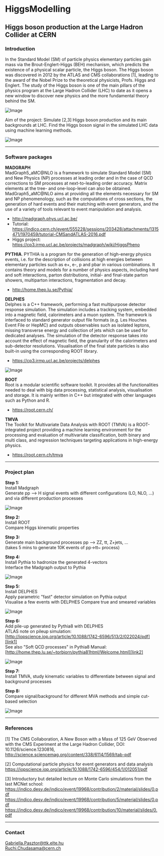 # HiggsModelling

## Higgs boson production at the Large Hadron Collider at CERN

### Introduction

In the Standard Model (SM) of particle physics elementary particles gain mass via the Brout-Englert-Higgs (BEH) mechanism, which predicts the existence of a physical scalar particle, the Higgs boson. The Higgs boson was discovered in 2012 by the ATLAS and CMS collaborations [1], leading to the award of the Nobel Prize to the theoretical physicists, Profs. Higgs and Englert. The study of the Higgs boson is one of the main pillars of the physics program at the Large Hadron Collider (LHC) to date as it opens a new window to discover new physics and the more fundamental theory behind the SM.

![Image](HZZ2mu2e.png "Higgs event")

Aim of the project: Simulate [2,3] Higgs boson production and its main backgrounds at LHC. Find the Higgs boson signal in the simulated LHC data using machine learning methods.

![Image](Simulation.png "Simulation flow")

---

### Software packages

**MADGRAPH**   
MadGraph5_aMC@NLO is a framework to simulate Standard Model (SM) and New Physics (NP) processes at leading order and in the case of QCD corrections to SM processes at next-to-leading order accuracy. Matrix elements at the tree- and one-loop-level can also be obtained. MadGraph5_aMC@NLO aims at providing all the elements necessary for SM and NP phenomenology, such as the computations of cross sections, the generation of hard events and their matching with event generators, and the use of a variety of tools relevant to event manipulation and analysis.  
  * http://madgraph.phys.ucl.ac.be/
  * Tutorial: https://indico.cern.ch/event/555228/sessions/203428/attachments/1315471/1970459/tutorial-CMSandATLAS-2016.pdf
  * Higgs project: https://cp3.irmp.ucl.ac.be/projects/madgraph/wiki/HiggsPheno

**PYTHIA**. 
PYTHIA is a program for the generation of high-energy physics events, i.e. for the description of collisions at high energies between elementary particles such as e+, e-, p and pbar in various combinations. It contains theory and models for a number of physics aspects, including hard and soft interactions, parton distributions, initial- and final-state parton showers, multiparton interactions, fragmentation and decay.  
   * http://home.thep.lu.se/Pythia/

**DELPHES**  
Delphes is a C++ framework, performing a fast multipurpose detector response simulation. The simulation includes a tracking system, embedded into a magnetic field, calorimeters and a muon system. The framework is interfaced to standard generator output file formats (e.g. Les Houches Event File or HepMC) and outputs observables such as isolated leptons, missing transverse energy and collection of jets which can be used for dedicated analyses. The simulation of the detector response takes into account the effect of magnetic field, the granularity of the calorimeters and sub-detector resolutions. Visualisation of the final state particles is also built-in using the corresponding ROOT library.  
   * https://cp3.irmp.ucl.ac.be/projects/delphes

![Image](FullvsFast.png "Full vs Fast simulation chain")

**ROOT**  
Root is a modular scientific software toolkit. It provides all the functionalities needed to deal with big data processing, statistical analysis, visualisation and storage. It is mainly written in C++ but integrated with other languages such as Python and R.  
   * https://root.cern.ch/

**TMVA**  
The Toolkit for Multivariate Data Analysis with ROOT (TMVA) is a ROOT-integrated project providing a machine learning environment for the processing and evaluation of multivariate classification, both binary and multi class, and regression techniques targeting applications in high-energy physics.  
   * https://root.cern.ch/tmva
   
---

### Project plan

**Step 1:**  
Install Madgraph  
Generate pp --> H signal events with different configurations (LO, NLO, ...) and via different production processes

![Image](Figures_FeynmanHprod.png "Higgs production")

**Step 2:**  
Install ROOT  
Compare Higgs kinematic properties

**Step 3:**  
Generate main background processes pp --> ZZ, tt, Z+jets, ...  
(takes 5 mins to generate 10K events of pp->tt~ process)

**Step 4:**  
Install Pythia to hadronize the generated 4-vectors  
Interface the Madgraph output to Pythia

![Image](event.png "Event description")

**Step 5:**  
Install DELPHES  
Apply parametric "fast" detector simulation on Pythia output  
Visualise a few events with DELPHES 
Compare true and smeared variables 

![Image](Delphes.png "Delphes")

**Step 6:**  
Add pile-up generated by Pythia8 with DELPHES  
ATLAS note on pileup simulation:  
[http://iopscience.iop.org/article/10.1088/1742-6596/513/2/022024/pdf][link1]  
See also "Soft QCD processes" in Pythia8 Manual:  
[http://home.thep.lu.se/~torbjorn/pythia81html/Welcome.html][link2]  

  [link1]: http://iopscience.iop.org/article/10.1088/1742-6596/513/2/022024/pdf
  [link2]: http://home.thep.lu.se/~torbjorn/pythia81html/Welcome.html

![Image](atlas-cms.png "pileup")

**Step 7:**   
Install TMVA, study kinematic variables to differentiate between signal and background processes  

**Step 8:**   
Compare signal/background for different MVA methods and simple cut-based selection   

![Image](mass4l.png "4l mass")

---

### References

[1] The CMS Collaboration,
A New Boson with a Mass of 125 GeV Observed with the CMS Experiment at the Large Hadron Collider, DOI: 10.1126/science.1230816,   
http://science.sciencemag.org/content/338/6114/1569/tab-pdf  

[2] Computational particle physics for event generators and data analysis  
https://iopscience.iop.org/article/10.1088/1742-6596/454/1/012051/pdf

[3] Introductory but detailed lecture on Monte Carlo simulations from the last MCNet school:  
https://indico.desy.de/indico/event/19968/contribution/2/material/slides/0.pdf  
https://indico.desy.de/indico/event/19968/contribution/5/material/slides/0.pdf  
https://indico.desy.de/indico/event/19968/contribution/10/material/slides/0.pdf  


---

### Contact

Gabriella.Pasztor@ttk.elte.hu  
Ruchi.Chudasama@cern.ch  
